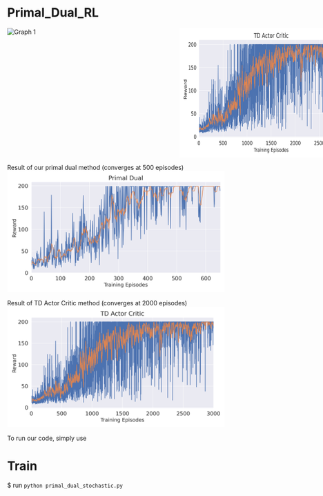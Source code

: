 # Primal_Dual_RL


<div style="display: flex; flex-direction: row;">
  <img src="lotting/p_d_stochastic.png" alt="Graph 1" width="400" height="300" />
  <img src="plotting/Actor_Critic.png" alt="Graph 2" width="400" height="300" />
</div>

Result of our primal dual method (converges at 500 episodes)
![main figure](plotting/p_d_stochastic.png)

Result of TD Actor Critic method (converges at 2000 episodes)
![main figure](plotting/Actor_Critic.png)

To run our code, simply use 
# Train
$ run `python primal_dual_stochastic.py` 
